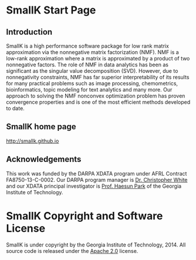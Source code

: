 SmallK Start Page
================

Introduction
----------------
SmallK is a high performance software package for low rank matrix approximation via the nonnegative matrix factorization (NMF). NMF is 
a low-rank approximation where a matrix is approximated 
by a product of two nonnegative factors. 
The role of NMF in data analytics has been as significant as the singular value decomposition (SVD). However, due to 
nonnegativity constraints, NMF has far superior interpretability of its results for many practical problems such as image processing, chemometrics, bioinformatics, topic modeling for text analytics and many more.
Our approach to solving the NMF nonconvex optimization
problem has proven convergence properties and is one of the most efficient 
methods developed to date.


SmallK home page
----------------
http://smallk.github.io

Acknowledgements
----------------

This work was funded by the DARPA XDATA program under AFRL Contract
FA8750-13-C-0002. Our DARPA
program manager is
[Dr. Christopher White](http://www.darpa.mil/Our_Work/I2O/Personnel/Dr_Christopher_White.aspx) and our
XDATA principal investigator is [Prof. Haesun Park](http://www.cc.gatech.edu/~hpark/) of the 
Georgia Institute of Technology.

SmallK Copyright and Software License
======================================
SmallK is under copyright by the Georgia Institute of Technology, 2014. 
All source code is released under the 
[Apache 2.0](http://www.apache.org/licenses/LICENSE-2.0) license.
